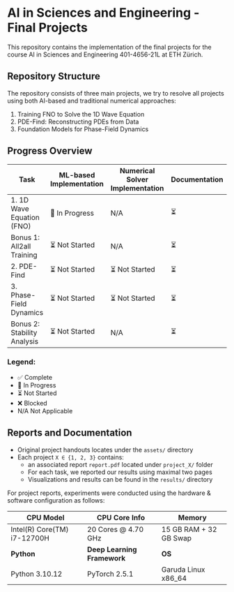 # AI in Sciences and Engineering - Final Projects

This repository contains the implementation of the final projects for the course AI in Sciences and Engineering 401-4656-21L at ETH Zürich.


## Repository Structure

The repository consists of three main projects, we try to resolve all projects using both AI-based and traditional numerical approaches:

1. Training FNO to Solve the 1D Wave Equation
2. PDE-Find: Reconstructing PDEs from Data
3. Foundation Models for Phase-Field Dynamics

## Progress Overview

| Task  | ML-based Implementation | Numerical Solver Implementation | Documentation |
|-------------------------------|-------------------|------------------|---------------|
| 1. 1D Wave Equation (FNO) | 🚧 In Progress    | N/A   | ⏳  |
| Bonus 1: All2all Training     | ⏳ Not Started    | N/A | ⏳  |
| 2. PDE-Find   | ⏳ Not Started    | ⏳ Not Started   | ⏳ |
| 3. Phase-Field Dynamics    | ⏳ Not Started    | ⏳ Not Started   | ⏳  |
| Bonus 2: Stability Analysis    | ⏳ Not Started    | N/A    | ⏳            |

### Legend:
- ✅ Complete
- 🚧 In Progress
- ⏳ Not Started
- ❌ Blocked
- N/A Not Applicable


## Reports and Documentation

- Original project handouts locates under the `assets/` directory
- Each project `X ∈ {1, 2, 3}` contains:
    - an associated report `report.pdf` located under `project_X/` folder
    - For each task, we reported our results using maximal two pages
    - Visualizations and results can be found in the `results/` directory


For project reports, experiments were conducted using the hardware & software configuration as follows:


| **CPU Model** | **CPU Core Info** | **Memory** |
|-------------|------------------|------------|
| Intel(R) Core(TM) i7-12700H | 20 Cores @ 4.70 GHz | 15 GB RAM + 32 GB Swap |
| **Python** | **Deep Learning Framework** | **OS** |
| Python 3.10.12 | PyTorch 2.5.1 | Garuda Linux x86_64 |



